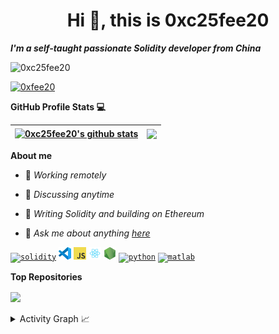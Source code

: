<h1 align="center">Hi 👋, this is 0xc25fee20</h1>

<em><b>I'm a self-taught passionate Solidity developer from China</b></em>

<p align="left"> <img src="https://komarev.com/ghpvc/?username=0xc25fee20&label=Profile%20views&color=0080ff&&style=flat" alt="0xc25fee20" /> </p>

<p align="left"> <a href="https://twitter.com/0xfee20" target="_Blank"><img src="https://img.shields.io/twitter/follow/0xfee20?label=Follow&style=social" alt="0xfee20" /></a> </p>


**GitHub Profile Stats 💻**

| <a href="https://github.com/0xc25fee20"><img align="center" src="https://github-readme-stats.vercel.app/api?username=0xc25fee20&show_icons=true&include_all_commits=true&theme=buefy&hide_border=true" alt="0xc25fee20's github stats" /></a> | <a href="https://github.com/0xc25fee20"><img align="center" src="https://github-readme-stats.vercel.app/api/top-langs/?username=0xc25fee20&layout=compact&theme=buefy&hide_border=true" /></a> |
| ------------- | ------------- |


**About me**

- 💼 <em>Working remotely</em>

- 👬 <em>Discussing anytime</em>

- 📝 <em>Writing Solidity and building on Ethereum</em>

- 💬 <em>Ask me about anything [here](https://github.com/0xc25fee20/0xc25fee20/issues)</em>

<code><a href="https://soliditylang.org/" target="_blank" title="solidity"><img height="20" alt="solidity" 
src="https://docs.soliditylang.org/en/v0.8.15/_static/logo.svg"></img></a></code>
<code><a href="https://code.visualstudio.com/"><img height="20" alt="VSCode" 
src="https://raw.githubusercontent.com/github/explore/80688e429a7d4ef2fca1e82350fe8e3517d3494d/topics/visual-studio-code/visual-studio-code.png"></a></code>
<code><a href="https://www.javascript.com/"><img height="20" alt="javascript" src="https://raw.githubusercontent.com/github/explore/80688e429a7d4ef2fca1e82350fe8e3517d3494d/topics/javascript/javascript.png"></a></code>
<code><a href="https://reactjs.org/"><img height="20" alt="react" 
src="https://raw.githubusercontent.com/github/explore/80688e429a7d4ef2fca1e82350fe8e3517d3494d/topics/react/react.png"></a></code>
<code><a href="https://nodejs.org/"><img height="20" alt="nodejs" 
src="https://raw.githubusercontent.com/github/explore/80688e429a7d4ef2fca1e82350fe8e3517d3494d/topics/nodejs/nodejs.png"></a></code>
<code><a href="https://www.python.org/"><img height="20" alt="python" 
src="https://upload.wikimedia.org/wikipedia/commons/c/c3/Python-logo-notext.svg"></a></code>
<code><a href="https://www.mathworks.com/"><img height="20" alt="matlab" 
src="https://upload.wikimedia.org/wikipedia/commons/2/21/Matlab_Logo.png"></a></code>


**Top Repositories**

<a href="https://github.com/0xc25fee20/0xc25fee20">
  <img align="center" src="https://github-readme-stats.vercel.app/api/pin/?username=0xc25fee20&repo=0xc25fee20&theme=buefy" />
</a>

<br />
<br />

<details>
  <summary>Activity Graph 📈</summary>
<a href="https://github.com/0xc25fee20"><img alt="0xc25fee20's Activity Graph" src="https://activity-graph.herokuapp.com/graph/?username=0xc25fee20&bg_color=fff&color=000&line=cc66ff&point=000&hide_border=true" /></a>
</details>
